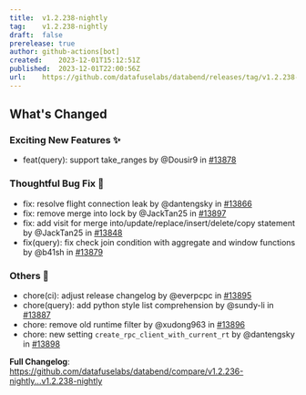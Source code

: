 ```yaml
---
title:	v1.2.238-nightly
tag:	v1.2.238-nightly
draft:	false
prerelease:	true
author:	github-actions[bot]
created:	2023-12-01T15:12:51Z
published:	2023-12-01T22:00:56Z
url:	https://github.com/datafuselabs/databend/releases/tag/v1.2.238-nightly
---
```

<!-- Release notes generated using configuration in .github/release.yml at main -->

## What's Changed
### Exciting New Features ✨
* feat(query): support take_ranges by @Dousir9 in [#13878](https://github.com/datafuselabs/databend/pull/13878)
### Thoughtful Bug Fix 🔧
* fix: resolve flight connection leak by @dantengsky in [#13866](https://github.com/datafuselabs/databend/pull/13866)
* fix: remove merge into lock by @JackTan25 in [#13897](https://github.com/datafuselabs/databend/pull/13897)
* fix: add visit for merge into/update/replace/insert/delete/copy statement by @JackTan25 in [#13848](https://github.com/datafuselabs/databend/pull/13848)
* fix(query): fix check join condition with aggregate and window functions by @b41sh in [#13879](https://github.com/datafuselabs/databend/pull/13879)
### Others 📒
* chore(ci): adjust release changelog by @everpcpc in [#13895](https://github.com/datafuselabs/databend/pull/13895)
* chore(query): add python style list comprehension by @sundy-li in [#13887](https://github.com/datafuselabs/databend/pull/13887)
* chore: remove old runtime filter by @xudong963 in [#13896](https://github.com/datafuselabs/databend/pull/13896)
* chore: new setting `create_rpc_client_with_current_rt` by @dantengsky in [#13898](https://github.com/datafuselabs/databend/pull/13898)


**Full Changelog**: https://github.com/datafuselabs/databend/compare/v1.2.236-nightly...v1.2.238-nightly
